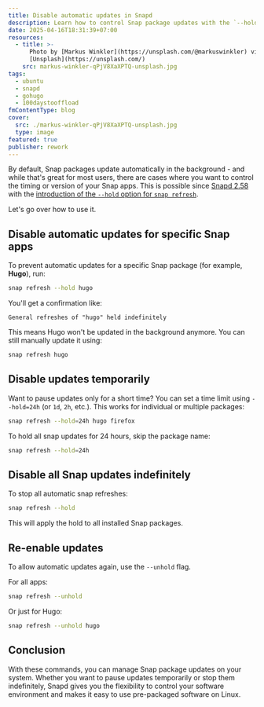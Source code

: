 ```yaml
---
title: Disable automatic updates in Snapd
description: Learn how to control Snap package updates with the `--hold` option in Snapd.
date: 2025-04-16T18:31:39+07:00
resources:
  - title: >-
      Photo by [Markus Winkler](https://unsplash.com/@markuswinkler) via
      [Unsplash](https://unsplash.com/)
    src: markus-winkler-qPjV8XaXPTQ-unsplash.jpg
tags:
  - ubuntu
  - snapd
  - gohugo
  - 100daystooffload
fmContentType: blog
cover:
  src: ./markus-winkler-qPjV8XaXPTQ-unsplash.jpg
  type: image
featured: true
publisher: rework
---
```


By default, Snap packages update automatically in the background - and while that's great for most users, there are cases where you want to control the timing or version of your Snap apps. This is possible since [Snapd 2.58](https://snapcraft.io/docs/snapd-roadmap#p-9464-snapd-258) with the [introduction of the `--hold` option for `snap refresh`](https://snapcraft.io/docs/managing-updates).

Let's go over how to use it.

## Disable automatic updates for specific Snap apps

To prevent automatic updates for a specific Snap package (for example, **Hugo**), run:

```bash
snap refresh --hold hugo
```

You'll get a confirmation like:

```plaintext
General refreshes of "hugo" held indefinitely
```

This means Hugo won't be updated in the background anymore. You can still manually update it using:

```bash
snap refresh hugo
```

## Disable updates temporarily

Want to pause updates only for a short time? You can set a time limit using `--hold=24h` (or `1d`, `2h`, etc.). This works for individual or multiple packages:

```bash
snap refresh --hold=24h hugo firefox
```

To hold all snap updates for 24 hours, skip the package name:

```bash
snap refresh --hold=24h
```

## Disable all Snap updates indefinitely

To stop all automatic snap refreshes:

```bash
snap refresh --hold
```

This will apply the hold to all installed Snap packages.

## Re-enable updates

To allow automatic updates again, use the `--unhold` flag.

For all apps:

```bash
snap refresh --unhold
```

Or just for Hugo:

```bash
snap refresh --unhold hugo
```

## Conclusion

With these commands, you can manage Snap package updates on your system. Whether you want to pause updates temporarily or stop them indefinitely, Snapd gives you the flexibility to control your software environment and makes it easy to use pre-packaged software on Linux.
